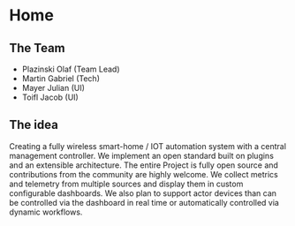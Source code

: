 # Home

## The Team

- Plazinski Olaf (Team Lead)
- Martin Gabriel (Tech)
- Mayer Julian (UI)
- Toifl Jacob (UI)

## The idea

Creating a fully wireless smart-home / IOT automation system with a central 
management controller. We implement an open standard built on plugins and an
extensible architecture. The entire Project is fully open source and contributions
from the community are highly welcome. We collect metrics and telemetry from
multiple sources and display them in custom configurable dashboards. We also plan
to support actor devices than can be controlled via the dashboard in real time
or automatically controlled via dynamic workflows. 